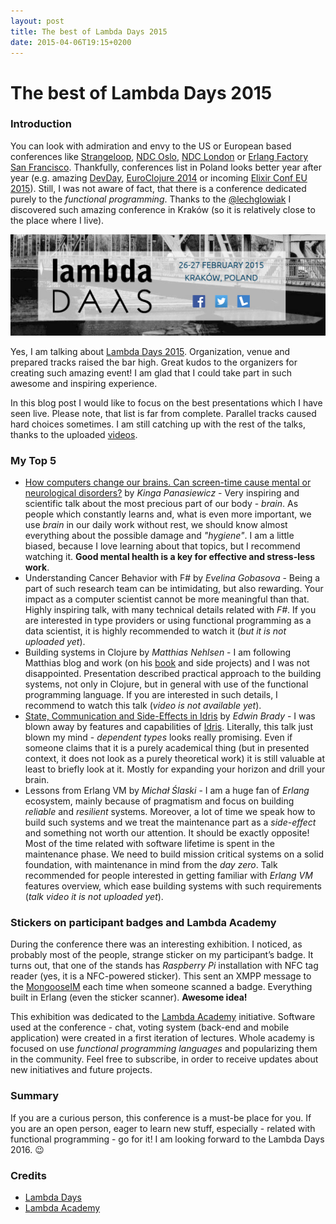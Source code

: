 ```yaml
---
layout: post
title: The best of Lambda Days 2015
date: 2015-04-06T19:15+0200
---
```


# The best of Lambda Days 2015

### Introduction

You can look with admiration and envy to the US or European based conferences like [Strangeloop](https://thestrangeloop.com/), [NDC Oslo](http://www.ndc-london.com/), [NDC London](http://www.ndc-london.com/) or [Erlang Factory San Francisco](http://www.erlang-factory.com/sfbay2015/home). Thankfully, conferences list in Poland looks better year after year (e.g. amazing [DevDay](http://devday.pl/), [EuroClojure 2014](http://lanyrd.com/2014/euclojure/) or incoming [Elixir Conf EU 2015](http://www.elixirconf.eu/)). Still, I was not aware of fact, that there is a conference dedicated purely to the *functional programming*. Thanks to the [@lechglowiak](https://twitter.com/lechglowiak) I discovered such amazing conference in Kraków (so it is relatively close to the place where I live).

![Lambda Days 2015](/assets/LambdaDaysHeader.png)

Yes, I am talking about [Lambda Days 2015](http://lambdadays.org/). Organization, venue and prepared tracks raised the bar high. Great kudos to the organizers for creating such amazing event! I am glad that I could take part in such awesome and inspiring experience.

In this blog post I would like to focus on the best presentations which I have seen live. Please note, that list is far from complete. Parallel tracks caused hard choices sometimes. I am still catching up with the rest of the talks, thanks to the uploaded [videos](https://vimeo.com/tag:Lambda+Days).

### My Top 5

- [How computers change our brains. Can screen-time cause mental or neurological disorders?](https://vimeo.com/121374004) by *Kinga Panasiewicz* - Very inspiring and scientific talk about the most precious part of our body - *brain*. As people which constantly learns and, what is even more important, we use *brain* in our daily work without rest, we should know almost everything about the possible damage and *"hygiene"*. I am a little biased, because I love learning about that topics, but I recommend watching it. **Good mental health is a key for effective and stress-less work**.
- Understanding Cancer Behavior with F# by *Evelina Gobasova* - Being a part of such research team can be intimidating, but also rewarding. Your impact as a computer scientist cannot be more meaningful than that. Highly inspiring talk, with many technical details related with *F#*. If you are interested in type providers or using functional programming as a data scientist, it is highly recommended to watch it (*but it is not uploaded yet*).
- Building systems in Clojure by *Matthias Nehlsen* - I am following Matthias blog and work (on his [book](https://leanpub.com/building-a-system-in-clojure) and side projects) and I was not disappointed. Presentation described practical approach to the building systems, not only in Clojure, but in general with use of the functional programming language. If you are interested in such details, I recommend to watch this talk (*video is not available yet*).
- [State, Communication and Side-Effects in Idris](https://vimeo.com/123606435) by *Edwin Brady* - I was blown away by features and capabilities of [Idris](http://www.idris-lang.org/example/). Literally, this talk just blown my mind - *dependent types* looks really promising. Even if someone claims that it is a purely academical thing (but in presented context, it does not look as a purely theoretical work) it is still valuable at least to briefly look at it. Mostly for expanding your horizon and drill your brain.
- Lessons from Erlang VM by *Michał Ślaski* - I am a huge fan of *Erlang* ecosystem, mainly because of pragmatism and focus on building *reliable* and *resilient*  systems. Moreover, a lot of time we speak how to build such systems and we treat the maintenance part as a *side-effect* and something not worth our attention. It should be exactly opposite! Most of the time related with software lifetime is spent in the maintenance phase. We need to build mission critical systems on a solid foundation, with maintenance in mind from the *day zero*. Talk recommended for people interested in getting familiar with *Erlang VM* features overview, which ease building systems with such requirements (*talk video it is not uploaded yet*).

### Stickers on participant badges and Lambda Academy

During the conference there was an interesting exhibition. I noticed, as probably most of the people, strange sticker on my participant’s badge. It turns out, that one of the stands has *Raspberry Pi* installation with NFC tag reader (yes, it is a NFC-powered sticker). This sent an XMPP message to the [MongooseIM](https://www.erlang-solutions.com/products/mongooseim-massively-scalable-ejabberd-platform) each time when someone scanned a badge. Everything built in Erlang (even the sticker scanner). **Awesome idea!**

This exhibition was dedicated to the [Lambda Academy](http://www.lambdaacademy.org/blog/) initiative. Software used at the conference - chat, voting system (back-end and mobile application) were created in a first iteration of lectures. Whole academy is focused on use *functional programming languages* and popularizing them in the community. Feel free to subscribe, in order to receive updates about new initiatives and future projects.

### Summary

If you are a curious person, this conference is a must-be place for you. If you are an open person, eager to learn new stuff, especially - related with functional programming - go for it! I am looking forward to the Lambda Days 2016. :wink:

### Credits

- [Lambda Days](http://lambdadays.org)
- [Lambda Academy](http://www.lambdaacademy.org)
